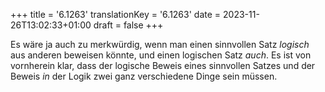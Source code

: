 +++
title = '6.1263'
translationKey = '6.1263'
date = 2023-11-26T13:02:33+01:00
draft = false
+++

Es wäre ja auch zu merkwürdig, wenn man einen sinnvollen Satz <em class="germph">logisch</em> aus anderen beweisen könnte, und einen logischen Satz <em class="germph">auch</em>. Es ist von vornherein klar, dass der logische Beweis eines sinnvollen Satzes und der Beweis <em class="germph">in</em> der Logik zwei ganz verschiedene Dinge sein müssen.
